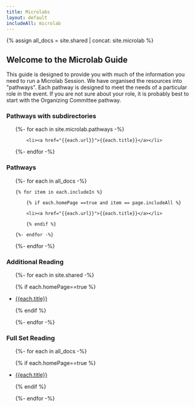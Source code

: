 ```yaml
---
title: Microlabs
layout: default
includeAll: microlab
---
```

{% assign all_docs = site.shared | concat: site.microlab  %}

## Welcome to the Microlab Guide

This guide is designed to provide you with much of the information you need to run a Microlab Session. We have organised the resources into "pathways". Each pathway is designed to meet the needs of a particular role in the event. If you are not sure about your role, it is probably best to start with the Organizing Committee pathway.

### Pathways with subdirectories
<ul>
{%- for each in site.microlab.pathways -%}



		<li><a href="{{each.url}}">{{each.title}}</a></li>



{%- endfor -%}
</ul>


### Pathways
<ul>
{%- for each in all_docs -%}

	{% for item in each.includeIn %}

		{% if each.homePage ==true and item == page.includeAll %}

		<li><a href="{{each.url}}">{{each.title}}</a></li>

		{% endif %}

	{%- endfor -%}

{%- endfor -%}
</ul>


### Additional Reading
<ul>
{%- for each in site.shared -%}

{% if each.homePage==true %}

<li><a href="{{each.url}}">{{each.title}}</a></li>

{% endif %}

{%- endfor -%}
</ul>

### Full Set Reading
<ul>
{%- for each in all_docs -%}

{% if each.homePage==true %}

<li><a href="{{each.url}}">{{each.title}}</a></li>

{% endif %}

{%- endfor -%}
</ul>